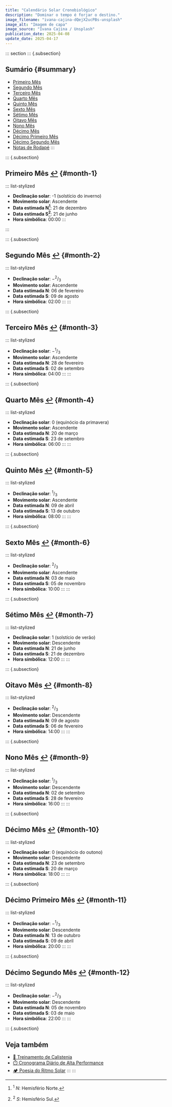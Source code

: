 ```yaml
---
title: "Calendário Solar Cronobiológico"
description: "Dominar o tempo é forjar o destino."
image_filename: "ivana-cajina-dQejX2ucPBs-unsplash"
image_alt: "Imagem de capa"
image_source: "Ivana Cajina / Unsplash"
publication_date: 2025-04-08
update_date: 2025-04-17
---
```


::: section
::: {.subsection}
## Sumário {#summary}

- [Primeiro Mês](#month-1)
- [Segundo Mês](#month-2)
- [Terceiro Mês](#month-3)
- [Quarto Mês](#month-4)
- [Quinto Mês](#month-5)
- [Sexto Mês](#month-6)
- [Sétimo Mês](#month-7)
- [Oitavo Mês](#month-8)
- [Nono Mês](#month-9)
- [Décimo Mês](#month-10)
- [Décimo Primeiro Mês](#month-11)
- [Décimo Segundo Mês](#month-12)
- [Notas de Rodapé](#footnotes)
:::

::: {.subsection}
## Primeiro Mês [↩︎](#summary) {#month-1}

::: list-stylized
* **Declinação solar**:  -1 (solstício do inverno)
* **Movimento solar**: Ascendente
* **Data estimada N[^1]**: 21 de dezembro
* **Data estimada S[^2]**: 21 de junho
* **Hora simbólica**: 00:00
:::

[^1]: <sup>1</sup> _N_: Hemisfério Norte.
[^2]: <sup>2</sup> _S_: Hemisfério Sul.

:::

::: {.subsection}
## Segundo Mês [↩︎](#summary) {#month-2}

::: list-stylized
* **Declinação solar**: −<sup>2</sup>/<sub>3</sub>
* **Movimento solar**: Ascendente
* **Data estimada N**: 06 de fevereiro
* **Data estimada S**: 09 de agosto
* **Hora simbólica**: 02:00
:::
:::

::: {.subsection}
## Terceiro Mês [↩︎](#summary) {#month-3}

::: list-stylized
* **Declinação solar**: −<sup>1</sup>/<sub>3</sub>
* **Movimento solar**: Ascendente
* **Data estimada N**: 28 de fevereiro
* **Data estimada S**: 02 de setembro
* **Hora simbólica**: 04:00
:::
:::

::: {.subsection}
## Quarto Mês [↩︎](#summary) {#month-4}

::: list-stylized
* **Declinação solar**: 0 (equinócio da primavera)
* **Movimento solar**: Ascendente
* **Data estimada N**: 20 de março
* **Data estimada S**: 23 de setembro
* **Hora simbólica**: 06:00
:::
:::

::: {.subsection}
## Quinto Mês [↩︎](#summary) {#month-5}

::: list-stylized
* **Declinação solar**: <sup>1</sup>/<sub>3</sub>
* **Movimento solar**: Ascendente
* **Data estimada N**: 09 de abril
* **Data estimada S**: 13 de outubro
* **Hora simbólica**: 08:00
:::
:::

::: {.subsection}
## Sexto Mês [↩︎](#summary) {#month-6}

::: list-stylized
* **Declinação solar**: <sup>2</sup>/<sub>3</sub>
* **Movimento solar**: Ascendente
* **Data estimada N**: 03 de maio
* **Data estimada S**: 05 de novembro
* **Hora simbólica**: 10:00
:::
:::

::: {.subsection}
## Sétimo Mês [↩︎](#summary) {#month-7}

::: list-stylized
* **Declinação solar**: 1 (solstício de verão)
* **Movimento solar**: Descendente
* **Data estimada N**: 21 de junho
* **Data estimada S**: 21 de dezembro
* **Hora simbólica**: 12:00
:::
:::

::: {.subsection}
## Oitavo Mês [↩︎](#summary) {#month-8}

::: list-stylized
* **Declinação solar**: <sup>2</sup>/<sub>3</sub>
* **Movimento solar**: Descendente
* **Data estimada N**: 09 de agosto
* **Data estimada S**: 06 de fevereiro
* **Hora simbólica**: 14:00
:::
:::

::: {.subsection}
## Nono Mês [↩︎](#summary) {#month-9}

::: list-stylized
* **Declinação solar**: <sup>1</sup>/<sub>3</sub>
* **Movimento solar**: Descendente
* **Data estimada N**: 02 de setembro
* **Data estimada S**: 28 de fevereiro
* **Hora simbólica**: 16:00
:::
:::

::: {.subsection}
## Décimo Mês [↩︎](#summary) {#month-10}

::: list-stylized
* **Declinação solar**: 0 (equinócio do outono)
* **Movimento solar**: Descendente
* **Data estimada N**: 23 de setembro
* **Data estimada S**: 20 de março
* **Hora simbólica**: 18:00
:::
:::

::: {.subsection}
## Décimo Primeiro Mês [↩︎](#summary) {#month-11}

::: list-stylized
* **Declinação solar**: −<sup>1</sup>/<sub>3</sub>
* **Movimento solar**: Descendente
* **Data estimada N**: 13 de outubro
* **Data estimada S**: 09 de abril
* **Hora simbólica**: 20:00
:::
:::

::: {.subsection}
## Décimo Segundo Mês [↩︎](#summary) {#month-12}

::: list-stylized
* **Declinação solar**: −<sup>2</sup>/<sub>3</sub>
* **Movimento solar**: Descendente
* **Data estimada N**: 05 de novembro
* **Data estimada S**: 03 de maio
* **Hora simbólica**: 22:00
:::
:::

::: {.subsection}
## Veja também
* [💪 Treinamento de Calistenia](/calisthenics-training/)
* [⏱️ Cronograma Diário de Alta Performance](/high-performance-daily-schedule/)
* [🏕️ Poesia do Ritmo Solar](/poetry-of-solar-rhythm/)
:::
:::
